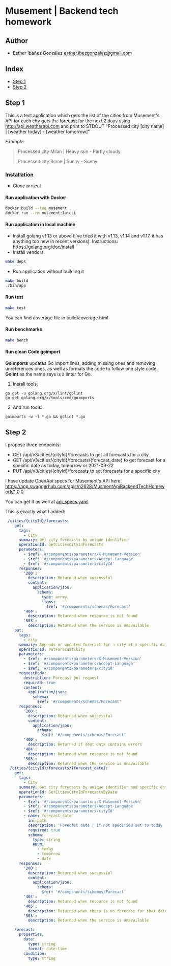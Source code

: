 # Musement | Backend tech homework

## Author

- Esther Ibáñez González <esther.ibezgonzalez@gmail.com>

## Index

* [Step 1](#step-1)
* [Step 2](#step-2)

## Step 1

This is a test application which gets the list of the cities from Musement's API for each city gets the forecast for 
the next 2 days using http://api.weatherapi.com and print to STDOUT 
"Processed city [city name] | [weather today] - [weather tomorrow]"

*Example:*
> Processed city Milan | Heavy rain - Partly cloudy
>
> Processed city Rome | Sunny - Sunny


### Installation

* Clone project

#### Run application with Docker

```bash
docker build --tag musement .
docker run --rm musement:latest
```

####  Run application in local machine

* Install golang v1.13 or above (I've tried it with v1.13, v1.14 and v1.17, it has anything too new in recent versions).
Instructions: https://golang.org/doc/install
* Install vendors
```bash
make deps
```
* Run application without building it
```bash
make build
./bin/app
``` 

#### Run test

```bash
make test
```

You can find coverage file in build/coverage.html

#### Run benchmarks

```bash
make bench
```

#### Run clean Code goimport

**Goimports** updates Go import lines, adding missing ones and removing unreferences ones, 
as well as formats the code to follow one style code.
**Golint** as the name says is a linter for Go.

1. Install tools:
```
go get -u golang.org/x/lint/golint
go get golang.org/x/tools/cmd/goimports
```
2. And run tools:
```
goimports -w -l *.go && golint *.go
```

## Step 2

I propose three endpoints:

* GET /api/v3/cities/{cityId}/forecasts to get all forecasts for a city
* GET /api/v3/cities/{cityId}/forecasts/{forecast_date} to get forecast for a specific date as today, tomorrow or 2021-09-22
* PUT /api/v3/cities/{cityId}/forecasts to set forecasts for a specific city

I have update OpenApi specs for Musement's API here: https://app.swaggerhub.com/apis/n2628/MusmentApiBackendTechHomework/1.0.0

You can get it as well at [api_specs.yaml](api_specs.yaml)

This is exactly what I added:

```yaml
 /cities/{cityId}/forecasts:
    get:
      tags:
        - City
      summary: Get city forecasts by unique identifier
      operationId: GetCitiesCityIdForecasts
      parameters:
        - $ref: '#/components/parameters/X-Musement-Version'
        - $ref: '#/components/parameters/Accept-Language'
        - $ref: '#/components/parameters/cityId'
      responses:
        '200':
          description: Returned when successful
          content:
            application/json:
              schema:
                type: array
                items:
                  $ref: '#/components/schemas/Forecast'
        '404':
          description: Returned when resource is not found
        '503':
          description: Returned when the service is unavailable
    put:
      tags:
        - city
      summary: Appends or updates forecast for a city at a specific date
      operationId: PutForecastsCity
      parameters:
        - $ref: '#/components/parameters/X-Musement-Version'
        - $ref: '#/components/parameters/Accept-Language'
        - $ref: '#/components/parameters/cityId'
      requestBody:
        description: Forecast put request
        required: true
        content:
          application/json:
            schema:
              $ref: '#/components/schemas/Forecast'
      responses:
        '200':
          description: Returned when successful
          content:
            application/json:
              schema:
                $ref: '#/components/schemas/Forecast'
        '400':
          description: Returned if sent data contains errors
        '404':
          description: Returned when resource is not found
        '503':
          description: Returned when the service is unavailable
  /cities/{cityId}/forecasts/{forecast_date}:
    get:
      tags:
        - City
      summary: Get city forecasts by unique identifier and specific date
      operationId: GetCitiesCityIdForecastsByDate
      parameters:
        - $ref: '#/components/parameters/X-Musement-Version'
        - $ref: '#/components/parameters/Accept-Language'
        - $ref: '#/components/parameters/cityId'
        - name: forecast_date
          in: path
          description: 'Forecast date | If not specified set to today | Use format: YYYY-MM-DD'
          required: true
          schema:
            type: string
            enum:
              - today
              - tomorrow
              - date
      responses:
        '200':
          description: Returned when successful
          content:
            application/json:
              schema:
                $ref: '#/components/schemas/Forecast'
        '404':
          description: Returned when resource is not found
        '405':
          description: Returned when there is no forecast for that date
        '503':
          description: Returned when the service is unavailable

    Forecast:
      properties:
        date:
          type: string
          format: date-time
        condition:
          type: string
```